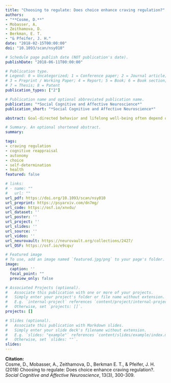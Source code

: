 ```yaml
---
title: "Choosing to regulate: Does choice enhance craving regulation?"
authors:
- "**Cosme, D.**"
- Mobasser, A.
- Zeithamova, D.
- Berkman, E. T.
- "& Pfeifer, J. H."
date: "2018-02-15T00:00:00"
doi: "10.1093/scan/nsy010"

# Schedule page publish date (NOT publication's date).
publishDate: "2018-06-11T00:00:00"

# Publication type.
# Legend: 0 = Uncategorized; 1 = Conference paper; 2 = Journal article;
# 3 = Preprint / Working Paper; 4 = Report; 5 = Book; 6 = Book section;
# 7 = Thesis; 8 = Patent
publication_types: ["2"]

# Publication name and optional abbreviated publication name.
publication: "*Social Cognitive and Affective Neuroscience*"
publication_short: "*Social Cognitive and Affective Neuroscience*"

abstract: Goal-directed behavior and lifelong well-being often depend on the ability to control appetitive motivations, such as cravings. Cognitive reappraisal is an effective way to modulate emotional states, including cravings, but is often studied under explicit instruction to regulate. Despite the strong prediction from Self-Determination Theory that choice should enhance task engagement and regulation success, little is known empirically about whether and how regulation is different when participants choose (vs are told) to exert control. To investigate how choice affects neural activity and regulation success, participants reappraised their responses to images of personally-craved foods while undergoing functional neuroimaging. Participants were either instructed to view or reappraise (‘no-choice’) or chose freely to view or reappraise (‘yes-choice’). Choice increased activity in the frontoparietal control network. We expected this activity would be associated with increased task engagement, resulting in better regulation success. However, contrary to this prediction, choice slightly reduced regulation success. Follow-up multivariate functional neuroimaging analyses indicated that choice likely disrupted allocation of limited cognitive resources during reappraisal. While unexpected, these results highlight the importance of studying upstream processes such as regulation choice, as they may affect the ability to regulate cravings and other emotional states.

# Summary. An optional shortened abstract.
summary:

tags:
- craving regulation
- cognitive reappraisal
- autonomy
- choice
- self-determination
- health
featured: false

# links:
# - name: ""
#   url: ""
url_pdf: https://doi.org/10.1093/scan/nsy010
url_preprint: https://psyarxiv.com/dn7mg/
url_code: https://osf.io/xnvdu/
url_dataset: ''
url_poster: ''
url_project: ''
url_slides: ''
url_source: ''
url_video: ''
url_neurovault: https://neurovault.org/collections/2427/
url_OSF: https://osf.io/e9cqv/

# Featured image
# To use, add an image named `featured.jpg/png` to your page's folder. 
image:
  caption: ''
  focal_point: ""
  preview_only: false

# Associated Projects (optional).
#   Associate this publication with one or more of your projects.
#   Simply enter your project's folder or file name without extension.
#   E.g. `internal-project` references `content/project/internal-project/index.md`.
#   Otherwise, set `projects: []`.
projects: []

# Slides (optional).
#   Associate this publication with Markdown slides.
#   Simply enter your slide deck's filename without extension.
#   E.g. `slides: "example"` references `content/slides/example/index.md`.
#   Otherwise, set `slides: ""`.
slides: 
---
```

**Citation:**  
Cosme, D., Mobasser, A., Zeithamova, D., Berkman E. T., & Pfeifer, J. H. (2018) Choosing to regulate: Does choice enhance craving regulation?. _Social Cognitive and Affective Neuroscience_, 13(3), 300-309.
